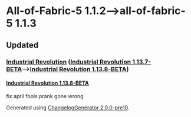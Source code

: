 # All-of-Fabric-5 1.1.2⟶all-of-fabric-5 1.1.3

## Updated

### [Industrial Revolution](https://www.curseforge.com/minecraft/mc-mods/industrial-revolution) ([Industrial Revolution 1.13.7-BETA](https://www.curseforge.com/minecraft/mc-mods/industrial-revolution/files/3696625)⟶[Industrial Revolution 1.13.8-BETA](https://www.curseforge.com/minecraft/mc-mods/industrial-revolution/files/3725959))

#### [Industrial Revolution 1.13.8-BETA](https://www.curseforge.com/minecraft/mc-mods/industrial-revolution/files/3725959)

fix april fools prank gone wrong

Generated using [ChangelogGenerator 2.0.0-pre10](https://github.com/TheRandomLabs/ChangelogGenerator).
